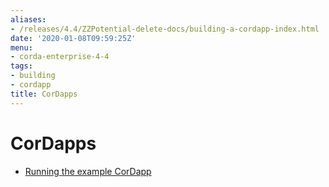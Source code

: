 ```yaml
---
aliases:
- /releases/4.4/ZZPotential-delete-docs/building-a-cordapp-index.html
date: '2020-01-08T09:59:25Z'
menu:
- corda-enterprise-4-4
tags:
- building
- cordapp
title: CorDapps
---
```



# CorDapps



* [Running the example CorDapp](tutorial-cordapp.md)



